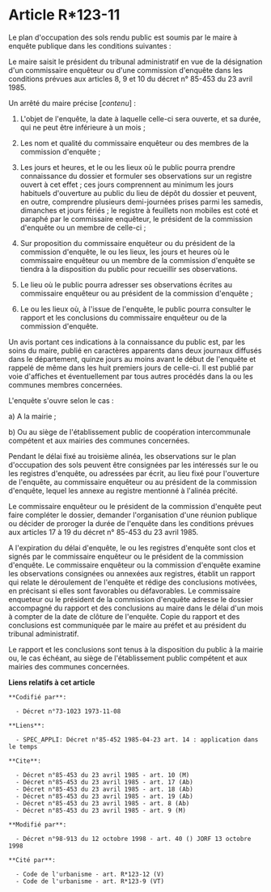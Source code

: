 # Article R*123-11

Le plan d'occupation des sols rendu public est soumis par le maire à enquête publique dans les conditions suivantes :

Le maire saisit le président du tribunal administratif en vue de la désignation d'un commissaire enquêteur ou d'une
commission d'enquête dans les conditions prévues aux articles 8, 9 et 10 du décret n° 85-453 du 23 avril 1985.

Un arrêté du maire précise [*contenu*] :

1. L'objet de l'enquête, la date à laquelle celle-ci sera ouverte, et sa durée, qui ne peut être inférieure à un mois ;

2. Les nom et qualité du commissaire enquêteur ou des membres de la commission d'enquête ;

3. Les jours et heures, et le ou les lieux où le public pourra prendre connaissance du dossier et formuler ses observations
sur un registre ouvert à cet effet ; ces jours comprennent au minimum les jours habituels d'ouverture au public du lieu de
dépôt du dossier et peuvent, en outre, comprendre plusieurs demi-journées prises parmi les samedis, dimanches et jours
fériés ; le registre à feuillets non mobiles est coté et paraphé par le commissaire enquêteur, le président de la commission
d'enquête ou un membre de celle-ci ;

4. Sur proposition du commissaire enquêteur ou du président de la commission d'enquête, le ou les lieux, les jours et heures
où le commissaire enquêteur ou un membre de la commission d'enquête se tiendra à la disposition du public pour recueillir ses
observations.

5. Le lieu où le public pourra adresser ses observations écrites au commissaire enquêteur ou au président de la commission
d'enquête ;

6. Le ou les lieux où, à l'issue de l'enquête, le public pourra consulter le rapport et les conclusions du commissaire
enquêteur ou de la commission d'enquête.

Un avis portant ces indications à la connaissance du public est, par les soins du maire, publié en caractères apparents dans
deux journaux diffusés dans le département, quinze jours au moins avant le début de l'enquête et rappelé de même dans les
huit premiers jours de celle-ci. Il est publié par voie d'affiches et éventuellement par tous autres procédés dans la ou les
communes membres concernées.

L'enquête s'ouvre selon le cas :

a) A la mairie ;

b) Ou au siège de l'établissement public de coopération intercommunale compétent et aux mairies des communes concernées.

Pendant le délai fixé au troisième alinéa, les observations sur le plan d'occupation des sols peuvent être consignées par les
intéressés sur le ou les registres d'enquête, ou adressées par écrit, au lieu fixé pour l'ouverture de l'enquête, au
commissaire enquêteur ou au président de la commission d'enquête, lequel les annexe au registre mentionné à l'alinéa précité.

Le commissaire enquêteur ou le président de la commission d'enquête peut faire compléter le dossier, demander l'organisation
d'une réunion publique ou décider de proroger la durée de l'enquête dans les conditions prévues aux articles 17 à 19 du
décret n° 85-453 du 23 avril 1985.

A l'expiration du délai d'enquête, le ou les registres d'enquête sont clos et signés par le commissaire enquêteur ou le
président de la commission d'enquête. Le commissaire enquêteur ou la commission d'enquête examine les observations consignées
ou annexées aux registres, établit un rapport qui relate le déroulement de l'enquête et rédige des conclusions motivées, en
précisant si elles sont favorables ou défavorables. Le commissaire enqueteur ou le président de la commission d'enquête
adresse le dossier accompagné du rapport et des conclusions au maire dans le délai d'un mois à compter de la date de clôture
de l'enquête. Copie du rapport et des conclusions est communiquée par le maire au préfet et au président du tribunal
administratif.

Le rapport et les conclusions sont tenus à la disposition du public à la mairie ou, le cas échéant, au siège de
l'établissement public compétent et aux mairies des communes concernées.

**Liens relatifs à cet article**

	**Codifié par**:

	  - Décret n°73-1023 1973-11-08

	**Liens**:

	  - SPEC_APPLI: Décret n°85-452 1985-04-23 art. 14 : application dans le temps

	**Cite**:

	  - Décret n°85-453 du 23 avril 1985 - art. 10 (M)
	  - Décret n°85-453 du 23 avril 1985 - art. 17 (Ab)
	  - Décret n°85-453 du 23 avril 1985 - art. 18 (Ab)
	  - Décret n°85-453 du 23 avril 1985 - art. 19 (Ab)
	  - Décret n°85-453 du 23 avril 1985 - art. 8 (Ab)
	  - Décret n°85-453 du 23 avril 1985 - art. 9 (M)

	**Modifié par**:

	  - Décret n°98-913 du 12 octobre 1998 - art. 40 () JORF 13 octobre 1998

	**Cité par**:

	  - Code de l'urbanisme - art. R*123-12 (V)
	  - Code de l'urbanisme - art. R*123-9 (VT)
